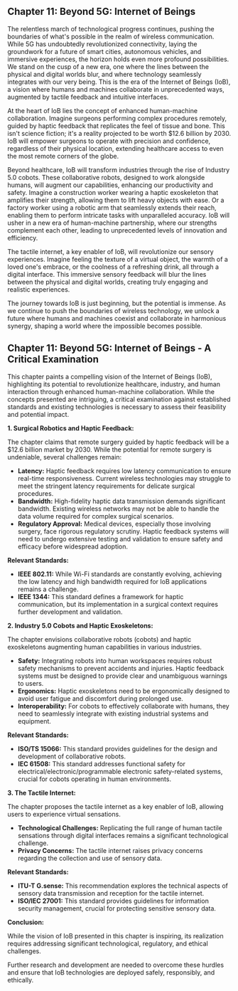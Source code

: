 ## Chapter 11: Beyond 5G: Internet of Beings

The relentless march of technological progress continues, pushing the boundaries of what's possible in the realm of wireless communication.  While 5G has undoubtedly revolutionized connectivity, laying the groundwork for a future of smart cities, autonomous vehicles, and immersive experiences, the horizon holds even more profound possibilities. We stand on the cusp of a new era, one where the lines between the physical and digital worlds blur, and where technology seamlessly integrates with our very being. This is the era of the Internet of Beings (IoB), a vision where humans and machines collaborate in unprecedented ways, augmented by tactile feedback and intuitive interfaces.

At the heart of IoB lies the concept of enhanced human-machine collaboration. Imagine surgeons performing complex procedures remotely, guided by haptic feedback that replicates the feel of tissue and bone. This isn't science fiction; it's a reality projected to be worth $12.6 billion by 2030.  IoB will empower surgeons to operate with precision and confidence, regardless of their physical location, extending healthcare access to even the most remote corners of the globe.  

Beyond healthcare, IoB will transform industries through the rise of Industry 5.0 cobots. These collaborative robots, designed to work alongside humans, will augment our capabilities, enhancing our productivity and safety.  Imagine a construction worker wearing a haptic exoskeleton that amplifies their strength, allowing them to lift heavy objects with ease. Or a factory worker using a robotic arm that seamlessly extends their reach, enabling them to perform intricate tasks with unparalleled accuracy.  IoB will usher in a new era of human-machine partnership, where our strengths complement each other, leading to unprecedented levels of innovation and efficiency.

The tactile internet, a key enabler of IoB, will revolutionize our sensory experiences.  Imagine feeling the texture of a virtual object, the warmth of a loved one's embrace, or the coolness of a refreshing drink, all through a digital interface.  This immersive sensory feedback will blur the lines between the physical and digital worlds, creating truly engaging and realistic experiences.  

The journey towards IoB is just beginning, but the potential is immense.  As we continue to push the boundaries of wireless technology, we unlock a future where humans and machines coexist and collaborate in harmonious synergy, shaping a world where the impossible becomes possible.

## Chapter 11: Beyond 5G: Internet of Beings - A Critical Examination

This chapter paints a compelling vision of the Internet of Beings (IoB), highlighting its potential to revolutionize healthcare, industry, and human interaction through enhanced human-machine collaboration. While the concepts presented are intriguing, a critical examination against established standards and existing technologies is necessary to assess their feasibility and potential impact.

**1.  Surgical Robotics and Haptic Feedback:**

The chapter claims that remote surgery guided by haptic feedback will be a $12.6 billion market by 2030. While the potential for remote surgery is undeniable, several challenges remain:

* **Latency:**  Haptic feedback requires low latency communication to ensure real-time responsiveness. Current wireless technologies may struggle to meet the stringent latency requirements for delicate surgical procedures. 
* **Bandwidth:**  High-fidelity haptic data transmission demands significant bandwidth. Existing wireless networks may not be able to handle the data volume required for complex surgical scenarios.
* **Regulatory Approval:**  Medical devices, especially those involving surgery, face rigorous regulatory scrutiny.  Haptic feedback systems will need to undergo extensive testing and validation to ensure safety and efficacy before widespread adoption.

**Relevant Standards:**

* **IEEE 802.11:**  While Wi-Fi standards are constantly evolving, achieving the low latency and high bandwidth required for IoB applications remains a challenge.
* **IEEE 1344:**  This standard defines a framework for haptic communication, but its implementation in a surgical context requires further development and validation.

**2. Industry 5.0 Cobots and Haptic Exoskeletons:**

The chapter envisions collaborative robots (cobots) and haptic exoskeletons augmenting human capabilities in various industries.  

* **Safety:**  Integrating robots into human workspaces requires robust safety mechanisms to prevent accidents and injuries.  Haptic feedback systems must be designed to provide clear and unambiguous warnings to users.
* **Ergonomics:**  Haptic exoskeletons need to be ergonomically designed to avoid user fatigue and discomfort during prolonged use.
* **Interoperability:**  For cobots to effectively collaborate with humans, they need to seamlessly integrate with existing industrial systems and equipment.

**Relevant Standards:**

* **ISO/TS 15066:**  This standard provides guidelines for the design and development of collaborative robots.
* **IEC 61508:**  This standard addresses functional safety for electrical/electronic/programmable electronic safety-related systems, crucial for cobots operating in human environments.

**3. The Tactile Internet:**

The chapter proposes the tactile internet as a key enabler of IoB, allowing users to experience virtual sensations.

* **Technological Challenges:**  Replicating the full range of human tactile sensations through digital interfaces remains a significant technological challenge.
* **Privacy Concerns:**  The tactile internet raises privacy concerns regarding the collection and use of sensory data.

**Relevant Standards:**

* **ITU-T G.sense:**  This recommendation explores the technical aspects of sensory data transmission and reception for the tactile internet.
* **ISO/IEC 27001:**  This standard provides guidelines for information security management, crucial for protecting sensitive sensory data.

**Conclusion:**

While the vision of IoB presented in this chapter is inspiring, its realization requires addressing significant technological, regulatory, and ethical challenges.  

Further research and development are needed to overcome these hurdles and ensure that IoB technologies are deployed safely, responsibly, and ethically.
